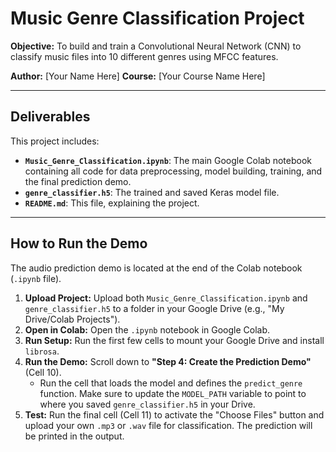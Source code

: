 # Music Genre Classification Project

**Objective:** To build and train a Convolutional Neural Network (CNN) to classify music files into 10 different genres using MFCC features.

**Author:** [Your Name Here]
**Course:** [Your Course Name Here]

---

## Deliverables

This project includes:

* **`Music_Genre_Classification.ipynb`**: The main Google Colab notebook containing all code for data preprocessing, model building, training, and the final prediction demo.
* **`genre_classifier.h5`**: The trained and saved Keras model file.
* **`README.md`**: This file, explaining the project.

---

## How to Run the Demo

The audio prediction demo is located at the end of the Colab notebook (`.ipynb` file).

1.  **Upload Project:** Upload both `Music_Genre_Classification.ipynb` and `genre_classifier.h5` to a folder in your Google Drive (e.g., "My Drive/Colab Projects").
2.  **Open in Colab:** Open the `.ipynb` notebook in Google Colab.
3.  **Run Setup:** Run the first few cells to mount your Google Drive and install `librosa`.
4.  **Run the Demo:** Scroll down to **"Step 4: Create the Prediction Demo"** (Cell 10).
    * Run the cell that loads the model and defines the `predict_genre` function. Make sure to update the `MODEL_PATH` variable to point to where you saved `genre_classifier.h5` in your Drive.
5.  **Test:** Run the final cell (Cell 11) to activate the "Choose Files" button and upload your own `.mp3` or `.wav` file for classification. The prediction will be printed in the output.
